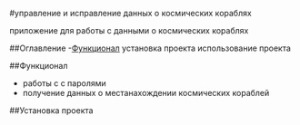 #управление и исправление данных о космических кораблях

приложение для работы с данными о космических кораблях

##Оглавление 
-[Функционал](#Функционал)
установка проекта
использование проекта

##Функционал

- работы с с паролями
- получение данных о местанахождении космических кораблей

##Установка проекта
